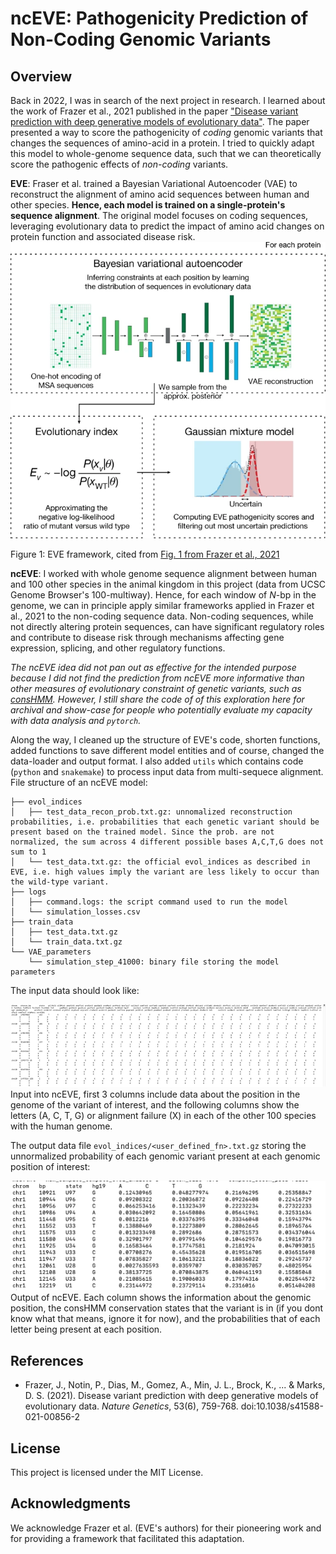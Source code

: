 
# ncEVE: Pathogenicity Prediction of Non-Coding Genomic Variants

## Overview

Back in 2022, I was in search of the next project in research. I learned about the work of Frazer et al., 2021 published in the paper ["Disease variant prediction with deep generative models of evolutionary data"](https://www.nature.com/articles/s41586-021-04043-8). The paper presented a way to score the pathogenicity of *coding* genomic variants that changes the sequences of amino-acid in a protein. I tried to quickly adapt this model to whole-genome sequence data, such that we can theoretically score the pathogenic effects of *non-coding* variants.


**EVE**: Fraser et al. trained a Bayesian Variational Autoencoder (VAE) to reconstruct the alignment of amino acid sequences between human and other species. **Hence, each model is trained on a single-protein's sequence alignment**. The original model focuses on coding sequences, leveraging evolutionary data to predict the impact of amino acid changes on protein function and associated disease risk.
![Figure 1: EVE framework, cited from Fig. 1 of Frazer et al., 2021](screenshots/EVE_fig1.png)

Figure 1: EVE framework, cited from [Fig. 1 from Frazer et al., 2021](https://www.nature.com/articles/s41586-021-04043-8/figures/1)

**ncEVE**: I worked with whole genome sequence alignment between human and 100 other species in the animal kingdom in this project (data from UCSC Genome Browser's 100-multiway). Hence, for each window of $N$-bp in the genome, we can in principle apply similar frameworks applied in Frazer et al., 2021 to the non-coding sequence data. Non-coding sequences, while not directly altering protein sequences, can have significant regulatory roles and contribute to disease risk through mechanisms affecting gene expression, splicing, and other regulatory functions.

*The ncEVE idea did not pan out as effective for the intended purpose because I did not find the prediction from ncEVE more informative than other measures of evolutionary constraint of genetic variants, such as [consHMM](https://www.nature.com/articles/s42003-019-0488-1). However, I still share the code of of this exploration here for archival and show-case for people who potentially evaluate my capacity with data analysis and ```pytorch```.*

Along the way, I cleaned up the structure of EVE's code, shorten functions, added functions to save different model entities and of course, changed the data-loader and output format. I also added ```utils```  which contains code (```python``` and ```snakemake```) to process input data from multi-sequece alignment. File structure of an ncEVE model: 
```
├── evol_indices
│   ├── test_data_recon_prob.txt.gz: unnomalized reconstruction probabilities, i.e. probabilities that each genetic variant should be present based on the trained model. Since the prob. are not normalized, the sum across 4 different possible bases A,C,T,G does not sum to 1
│   └── test_data.txt.gz: the official evol_indices as described in EVE, i.e. high values imply the variant are less likely to occur than the wild-type variant.
├── logs
│   ├── command.logs: the script command used to run the model
│   └── simulation_losses.csv
├── train_data
│   ├── test_data.txt.gz
│   └── train_data.txt.gz
└── VAE_parameters
    └── simulation_step_41000: binary file storing the model parameters
```
The input data should look like: 

![Figure 2: Input into ncEVE](screenshots/input_ncEVE.png)
Input into ncEVE, first 3 columns include data about the position in the genome of the variant of interest, and the following columns show the letters (A, C, T, G) or alignment failure (X) in each of the other 100 species with the human genome. 

The output data file ```evol_indices/<user_defined_fn>.txt.gz``` storing the unnormalized probability of each genomic variant present at each genomic position of interest: 

![Figure 3: Output of ncEVE](screenshots/ncEVE_evol_prob.png)
Output of ncEVE. Each column shows the information about the genomic position, the consHMM conservation states that the variant is in (if you dont know what that means, ignore it for now), and the probabilities that of each letter being present at each position. 




## References

- Frazer, J., Notin, P., Dias, M., Gomez, A., Min, J. L., Brock, K., ... & Marks, D. S. (2021). Disease variant prediction with deep generative models of evolutionary data. *Nature Genetics*, 53(6), 759-768. doi:10.1038/s41588-021-00856-2

## License

This project is licensed under the MIT License.

## Acknowledgments

We acknowledge Frazer et al. (EVE's authors) for their pioneering work and for providing a framework that facilitated this adaptation.
